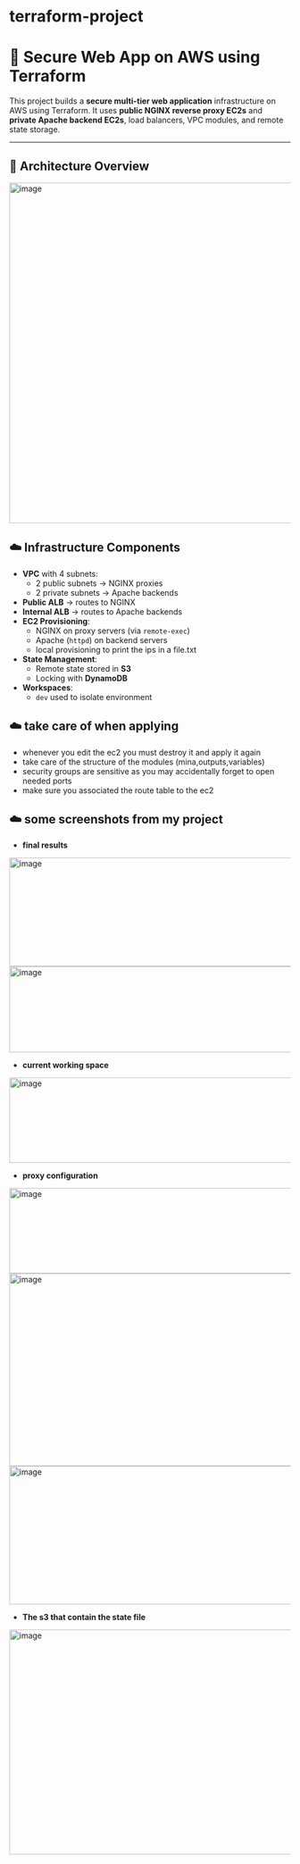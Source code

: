 # terraform-project
# 🚀 Secure Web App on AWS using Terraform

This project builds a **secure multi-tier web application** infrastructure on AWS using Terraform. It uses **public NGINX reverse proxy EC2s** and **private Apache backend EC2s**, load balancers, VPC modules, and remote state storage.

---

## 🧱 Architecture Overview


<img width="1066" height="610" alt="image" src="https://github.com/user-attachments/assets/fc597109-ec78-473a-ac20-977ddc5526a5" />

## ☁️ Infrastructure Components

- **VPC** with 4 subnets:
  - 2 public subnets → NGINX proxies
  - 2 private subnets → Apache backends
- **Public ALB** → routes to NGINX
- **Internal ALB** → routes to Apache backends
- **EC2 Provisioning**:
  - NGINX on proxy servers (via `remote-exec`)
  - Apache (`httpd`) on backend servers
  - local provisioning to print the ips in a file.txt
- **State Management**:
  - Remote state stored in **S3**
  - Locking with **DynamoDB**
- **Workspaces**:
  - `dev` used to isolate environment

## ☁️ take care of when applying 
- whenever you edit the ec2 you must destroy it and apply it again
- take care of the structure of the modules (mina,outputs,variables)
- security groups are sensitive as you may accidentally forget to open needed ports
- make sure you associated the route table to the ec2


## ☁️ some screenshots from my project
- **final results**
  
<img width="892" height="195" alt="image" src="https://github.com/user-attachments/assets/8bfc14fa-a9a9-469e-9c8d-d88bc21f9fc5" />
<img width="926" height="154" alt="image" src="https://github.com/user-attachments/assets/ba53ee9b-4d78-464d-b06b-9c754ca03f15" />

- **current working space**
  
<img width="528" height="153" alt="image" src="https://github.com/user-attachments/assets/18796247-49bc-41a0-8c0f-a47e08c38db3" />


  - **proxy configuration**

<img width="528" height="153" alt="image" src="https://github.com/user-attachments/assets/333fc2ee-f20c-4978-b873-7b962b16b1df" />
<img width="975" height="345" alt="image" src="https://github.com/user-attachments/assets/6cbdc911-f47c-4e42-bcfc-d1fda7564fae" />
<img width="776" height="248" alt="image" src="https://github.com/user-attachments/assets/82606305-9f6e-49a4-9a12-9c3dcf794118" />

- **The s3 that contain the state file**
  
<img width="975" height="403" alt="image" src="https://github.com/user-attachments/assets/46f5774e-1618-4ab9-b2fc-390d7ed97991" />



  





